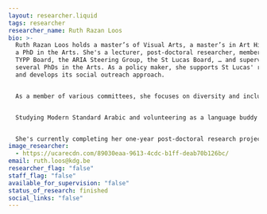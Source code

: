```yaml
---
layout: researcher.liquid
tags: researcher
researcher_name: Ruth Razan Loos
bio: >-
  Ruth Razan Loos holds a master’s of Visual Arts, a master’s in Art History and
  a PhD in the Arts. She's a lecturer, post-doctoral researcher, member of the
  TYPP Board, the ARIA Steering Group, the St Lucas Board, … and supervisor of
  several PhDs in the Arts. As a policy maker, she supports St Lucas' research
  and develops its social outreach approach.


  As a member of various committees, she focuses on diversity and inclusion. She values participatory practices and a general concern for solidarity. For the past 5 years, she has been initiating and organising various events in close collaboration with Stadscanvas (Fameus), a space for artistic newcomers in Antwerp. Together they develop new partnerships, among others with the Plantin-Moretus Museum, Rataplan and Voem.


  Studying Modern Standard Arabic and volunteering as a language buddy for newcomers, led to a socio-political interest in our multilingual and multiscript world. How artists and designers critique, engage and propose a way of dealing with mono- and multilingual/multiscript realities is the focus of an elective course she teaches, and of a new Erasmus+ collaboration between Sint Lucas School of Arts Antwerp and the American University in Cairo.


  She's currently completing her one-year post-doctoral research project 'Closer than your jugular vein', which will lead to new initiatives where art and religion can come together.
image_researcher:
  - https://ucarecdn.com/89030eaa-9613-4cdc-b1ff-deab70b126bc/
email: ruth.loos@kdg.be
researcher_flag: "false"
staff_flag: "false"
available_for_supervision: "false"
status_of_research: finished
social_links: "false"
---
```

